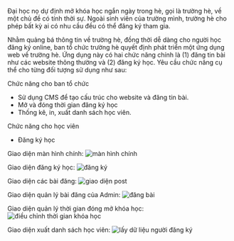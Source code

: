 Đại học nọ dự định mở khóa học ngắn ngày trong hè, gọi là trường hè, về một chủ đề có tính thời sự. Ngoài sinh viên của trường mình, trường hè cho phép bất kỳ ai có nhu cầu đều có thể đăng ký tham gia.

Nhằm quảng bá thông tin về trường hè, đồng thời dễ dàng cho người học đăng ký online, ban tổ chức trường hè quyết định phát triển một ứng dụng web về trường hè. Ứng dụng này có hai chức năng chính là (1) đăng tin bài như các website thông thường và (2) đăng ký học. Yêu cầu chức năng cụ thể cho từng đối tượng sử dụng như sau:

Chức năng cho ban tổ chức
- Sử dụng CMS để tạo cấu trúc cho website và đăng tin bài.
- Mở và đóng thời gian đăng ký học
- Thống kê, in, xuất danh sách học viên.
  
Chức năng cho học viên
- Đăng ký học

Giao diện màn hình chính:
![màn hình chính](https://github.com/pmq3101/wordpress/assets/100105601/344d6b87-d8fb-4d84-822a-b755d67cad72)

Giao diện đăng ký học:
![đăng ký](https://github.com/pmq3101/wordpress/assets/100105601/ee3a3f97-dc33-4a0d-81f9-be6ad90ad7af)

Giao diện các bài đăng: 
![giao diện post](https://github.com/pmq3101/wordpress/assets/100105601/484b5e24-0785-4426-aa42-74c129bac964)

Giao diện quản lý bài đăng của Admin:
![đăng bài](https://github.com/pmq3101/wordpress/assets/100105601/3a371f8a-bfd8-45e3-99b3-e0cfa5092aed)

Giao diện quản lý thời gian đóng mở khóa học: 
![điều chỉnh thời gian khóa học](https://github.com/pmq3101/wordpress/assets/100105601/a59e1785-a8f8-424b-ae71-716f8d1f1ddc)

Giao diện xuất danh sách học viên:
![lấy dữ liệu người đăng ký](https://github.com/pmq3101/wordpress/assets/100105601/0f4e8d40-9e8c-4765-b707-9c5bf24da7fc)






